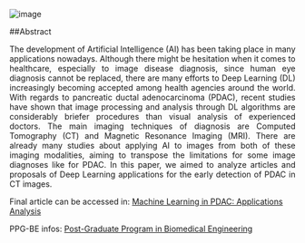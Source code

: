 ![image](https://user-images.githubusercontent.com/75332447/210611332-490ee369-49a1-40f7-bbf5-83437d28d671.png)

##Abstract 

<p align="justify">The development of Artificial Intelligence (AI) has been taking place in many applications nowadays. Although there might be hesitation when it comes to healthcare, especially to image disease diagnosis, since human eye diagnosis cannot be replaced, there are many efforts to Deep Learning (DL) increasingly becoming accepted among health agencies around the world. With regards to pancreatic ductal adenocarcinoma (PDAC), recent studies have shown that image processing and analysis through DL algorithms are considerably briefer procedures than visual analysis of experienced doctors. The main imaging techniques of diagnosis are Computed Tomography (CT) and Magnetic Resonance Imaging (MRI). There are already many studies about applying AI to images from both of these imaging modalities, aiming to transpose the limitations for some image diagnoses like for PDAC. In this paper, we aimed to analyze articles and proposals of Deep Learning applications for the early detection of PDAC in CT images.</p>

Final article can be accessed in: [Machine Learning in PDAC: Applications Analysis](https://github.com/Ellen-Tuane/PPG-BE-Seminars-in-Biomedical-Engineering/blob/main/Finals/Articles_Machine%20Learning%20in%20PDAC%20-%20Applications%20Analysis.pdf)

PPG-BE infos: [Post-Graduate Program in Biomedical Engineering](https://ppgeb.sites.unifesp.br/)

